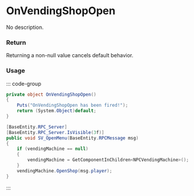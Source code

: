 <Badge type="danger" text="Carbon Compatible"/><Badge type="warning" text="Oxide Compatible"/>
# OnVendingShopOpen
No description.
### Return
Returning a non-null value cancels default behavior.

### Usage
::: code-group
```csharp [Example]
private object OnVendingShopOpen()
{
	Puts("OnVendingShopOpen has been fired!");
	return (System.Object)default;
}
```
```csharp [Source — Assembly-CSharp @ TravellingVendor]
[BaseEntity.RPC_Server]
[BaseEntity.RPC_Server.IsVisible(3f)]
public void SV_OpenMenu(BaseEntity.RPCMessage msg)
{
	if (vendingMachine == null)
	{
		vendingMachine = GetComponentInChildren<NPCVendingMachine>();
	}
	vendingMachine.OpenShop(msg.player);
}

```
:::
